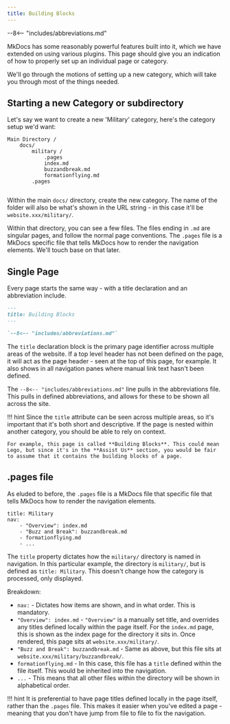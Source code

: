 ```yaml
---
title: Building Blocks
---
```


--8<-- "includes/abbreviations.md"

MkDocs has some reasonably powerful features built into it, which we have extended on using various plugins. This page should give you an indication of how to properly set up an individual page or category.

We'll go through the motions of setting up a new category, which will take you through most of the things needed.


## Starting a new Category or subdirectory

Let's say we want to create a new 'Military' category, here's the category setup we'd want:

```
Main Directory /
    docs/
        military /
            .pages
            index.md
            buzzandbreak.md
            formationflying.md
        .pages
    
```

Within the main `docs/` directory, create the new category. The name of the folder will also be what's shown in the URL string - in this case it'll be `website.xxx/military/`. 

Within that directory, you can see a few files. The files ending in `.md` are singular pages, and follow the normal page conventions. The `.pages` file is a MkDocs specific file that tells MkDocs how to render the navigation elements. We'll touch base on that later.


## Single Page

Every page starts the same way - with a title declaration and an abbreviation include.

``` markdown
---
title: Building Blocks
---

`--8<-- "includes/abbreviations.md"`

```

The `title` declaration block is the primary page identifier across multiple areas of the website. If a top level header has not been defined on the page, it will act as the page header - seen at the top of this page, for example. It also shows in all navigation panes where manual link text hasn't been defined.

The `--8<-- "includes/abbreviations.md"` line pulls in the abbreviations file. This pulls in defined abbreviations, and allows for these to be shown all across the site.

!!! hint
    Since the `title` attribute can be seen across multiple areas, so it's important that it's both short and descriptive. If the page is nested within another category, you should be able to rely on context. 

    For example, this page is called **Building Blocks**. This could mean Lego, but since it's in the **Assist Us** section, you would be fair to assume that it contains the building blocks of a page.


## .pages file

As eluded to before, the `.pages` file is a MkDocs file that specific file that tells MkDocs how to render the navigation elements. 

```
title: Military
nav:
    - "Overview": index.md
    - "Buzz and Break": buzzandbreak.md
    - formationflying.md
    - ...
```

The `title` property dictates how the `military/` directory is named in navigation. In this particular example, the directory is `military/`, but is defined as `title: Military`. This doesn't change how the category is processed, only displayed.

Breakdown:

* `nav:` - Dictates how items are shown, and in what order. This is mandatory.
* `"Overview": index.md` - `"Overview"` is a manually set title, and overrides any titles defined locally within the page itself. For the `index.md` page, this is shown as the index page for the directory it sits in. Once rendered, this page sits at `website.xxx/military/`.
* `"Buzz and Break": buzzandbreak.md` - Same as above, but this file sits at `website.xxx/military/buzzandbreak/`.
* `formationflying.md` - In this case, this file has a `title` defined within the file itself. This would be inherited into the navigation.
* `...` - This means that all other files within the directory will be shown in alphabetical order.

!!! hint
    It is preferential to have page titles defined locally in the page itself, rather than the `.pages` file. This makes it easier when you've edited a page - meaning that you don't have jump from file to file to fix the navigation.